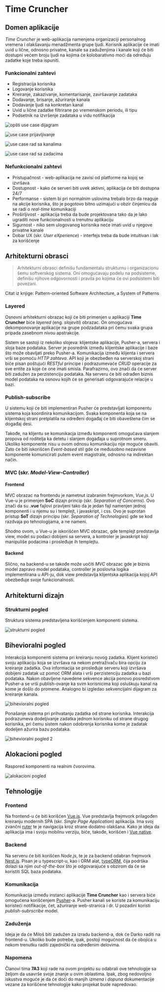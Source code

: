 # Time Cruncher

## Domen aplikacije

_Time Cruncher_ je web-aplikacija namenjena organizaciji personalnog vremena i olakšavanju menadžmenta grupe ljudi. Korisnik aplikacije će imati uvid u lične, odnosno privatne, kanale sa zaduženjima i kanale koji će biti dostupni većem broju ljudi na kojima će kolobarativno moći da određuju zadatke koje treba ispuniti.

### Funkcionalni zahtevi


- Registracija korisnika
- Logovanje korisnika
- Kreiranje, zakazivanje, komentarisanje, završavanje zadataka
- Dodavanje, brisanje, ažuriranje kanala
- Dodavanje ljudi na konkretan kanal
- Uvid u lične zadatke filtrirane po vremenskom periodu, ili tipu
- Podsetnik na izvršenje zadataka u vidu notifikacija

![opšti use case dijagram](https://github.com/pripovedac/TimeCruncher/blob/master/Architecture/diagrams/use_case_1.png)

![use case prijavljivanje](https://github.com/pripovedac/TimeCruncher/blob/master/Architecture/diagrams/use_case_2.png)

![use case rad sa kanalima](https://github.com/pripovedac/TimeCruncher/blob/master/Architecture/diagrams/use_case_3.png)

![use case rad sa zadacima](https://github.com/pripovedac/TimeCruncher/blob/master/Architecture/diagrams/use_case_4.png)

### Nefunkcionalni zahtevi 

- Pristupačnost - web-aplikacija ne zavisi od platforme na kojoj se izvršava
- Dostupnost - kako će serveri biti uvek aktivni, aplikacija će biti dostupna 24/7
- Performanse - sistem bi pri normalnim uslovima trebalo brzo da reaguje na akcije korisnika, što je pogotovo bitno uzimajući u obzir činjenicu da se radi o *real-time* komunikaciji
- Proširljivost - aplikacija treba da bude projektovana tako da je lako ugraditi nove funkcionalnosti u trenutnu aplikaciju 
- Sigurnost - niko sem ulogovanog korisnika neće imati uvid u njegove privatne kanale
- Dobar UX (skr. _User eXperience_) - interfejs treba da bude intuitivan i lak za korišćenje
 
## Arhitekturni obrasci

> Arhitekturni obrasci definišu fundamentalu strukturnu i organizacionu šemu softverskog sistema. Oni omogućavaju podelu na podsisteme, definišu njihove odgovornosti i pravila po kojima će ovi podsistemi biti povezani.

Citat iz knjige: Pattern-oriented Software Architecture, a System of Patterns

### Layered 
Osnovni arhitekturni obrazac koji će biti primenjen u aplikaciji **Time Cruncher** biće *layered* (eng. *slojeviti*) obrazac. On omogućava dekomponovanje aplikacije na grupe podzadataka pri čemu svaka grupa pripada zasebnom nivou apstrakcije. 

Sistem se sastoji iz nekoliko slojeva: klijentske aplikacije, Pusher-a, servera i sloja baze podataka. Server je posrednik između klijentske aplikacije i baze što može obavljati preko Pusher-a. Komunikacija između klijenta i servera vrši se pomoću *HTTP zahteva*. API koji je obezbeđen na serverskoj strani biće pisan poštujući *RESTful* principe i podrazumevaće *CRUD* operacije za sve entite za koje će one imati smisla. Parafrazirno, ovo znači da će server biti zadužen za perzistenciju podataka. Na serveru će biti odrađen biznis model podataka na osnovu kojih će se generisati odgovarajuće relacije u bazi.

### Publish-subscribe

U sistemu koji će biti implementiran Pusher će predstavljati komponentu sistema koja koordinira komunikacijom. Svaka komponenta koja se na klijentskoj strani pretplatila na određeni događaj će biti obaveštena čim se događaj desi.

Takođe, na klijentu se komunikacja između komponenti omogućava slanjem propova od roditelja ka detetu i slanjem događaja u suprotnom smeru. Ukoliko komponente nisu u ovom odnosu komunikaciju nije moguće obaviti. Zato će biti iskorišćen *Event-based* stil gde će međusobno nezavisne komponente komunicirati putem event magistrale,  odnosno na indirektan način.


### MVC (skr. *Model-View-Controller*)

#### Frontend

MVC obrazac na frontendu je nametnut izabranim frejmvorkom, *Vue.js*. U Vue-u je primenjen **SoC** dizajn princip (skr. *Separation of Concerns*). Ovo znači da su **.vue** fajlovi pravljeni tako da je jedan fajl namenjen jednoj komponenti i u njemu su i templejt, i javaskript, i css. Ovo je suprotan pristup **SoT** dizajn principu (skr. *Separation of Technologies*) gde se kod razdvaja po tehnologijama, a ne nameni.

Shodno ovom, u Vue-u je iskorišćen MVC obrazac, gde templejt predstavlja view, model su podaci dobijeni sa servera, a kontroler je javaskript koji manipuliše podacima i prosleđuje ih templejtu.

#### Backend

Slično, na backend-u se takođe može uočiti *MVC* obrazac gde je biznis model zapravo model podataka, controller je poslovna logika implementirana u API-ju, dok view predstavlja klijentska aplikacija kojoj API obezbeđuje svoje funkcionalnosti.

## Arhitekturni dizajn

### Strukturni pogled 

Struktura sistema predstavljena korišćenjem komponenti sistema.

![strukturni pogled](https://github.com/pripovedac/TimeCruncher/blob/master/Architecture/diagrams/strukturni_pogled.png)


## Bihevioralni pogled

Interakcija komponenti sistema pri kreiranju novog zadatka. Klijent koristeći svoju aplikaciju koja se izvršava na nekom pretraživaču bira opciju za kreiranje zadatka. Ova informacija se prosleđuje serveru koji izvršava dobijeni zadatak uz pomoć ORM alata i vrši perzistenciju zadatka u bazi podataka. Nakon obavljene navedene sekvence akcija ponovo posredstvom Pusher-a se vrši publish-ovanje ka svim korisnicima koji osluškuju kanal na kome je došlo do promene.
Analogno bi izgledao sekvencijalni dijagram za kreiranje kanala.

![bihevioralni pogled](https://github.com/pripovedac/TimeCruncher/blob/master/Architecture/diagrams/bihevioralni_pogled.png)


Ponašanje sistema pri prihvatanju zadatka od strane korisnika. Interakcija podrazumeva dodeljivanje zadatka jednom korisniku od strane drugog korisnika, pri čemu sistem nakon odobrenja korisnika kome je zadatak dodeljen ažurira bazu podataka.

![bihevioralni pogled 2](https://github.com/pripovedac/TimeCruncher/blob/master/Architecture/diagrams/bihevioralni_pogled2.png)

## Alokacioni pogled

Raspored komponenti na realnim čvorovima.

![alokacioni pogled](https://github.com/pripovedac/TimeCruncher/blob/master/Architecture/diagrams/alokacioni_pogled.png)


## Tehnologije

### Frontend

Na frontend-u će biti korišćen [Vue.js](https://vuejs.org/). Vue predstavlja frejmvork prilagođen kreiranju modernih SPA (skr. _Single Page Application_) aplikacija. Ima svoj zvančni [ruter](https://router.vuejs.org/) te je navigacija kroz strane dodatno olakšana. Kako je ideja da aplikacija ima i svoju mobilnu verziju, biće, takođe, korišćen i [Vue native](https://vue-native.io/).

### Backend

Na serveru će biti korišćen *Node.js*, te je za backend odabran frejmvork [Nest.js](https://docs.nestjs.com/). Pisan je u typescript-u, kao i ORM alat, [typeORM](https://github.com/typeorm/typeorm), čija podrška dolazi sa njim *out-of-the-box* što je odgovarajuće s obzirom da će se koristiti SQL baza podataka.

### Komunikacija

 Komunikacija između instanci aplikacije **Time Cruncher** kao i servera biće omogućena korišćenjem [Pusher](https://pusher.com/)-a. Pusher kanali se koriste za komunikaciju koristeći notifikacije, čet, ažuriranje web-stranica i dr. U pozadini koristi *publish-subrscribe* model.

### Zaduženja

Ideja je da će Miloš biti zadužen za izradu backend-a, dok će Darko raditi na frontend-u. Ukoliko bude potrebe, ipak, postoji mogućnost da će obojica u nekom trenutku raditi zajednički na određenim delovima.

### Napomena

Članovi tima **7A3** koji rade na ovom projektu su odabrali ove tehnologije sa željom da usavrše svoje znanje u ovim oblastima. Ipak, zbog nedovoljno iskustva moguće je da će doći do manjih _izmena_ i _dopuna_ dokumentacije vezane za korišćene tehnologije kako projekat bude napredovao.
